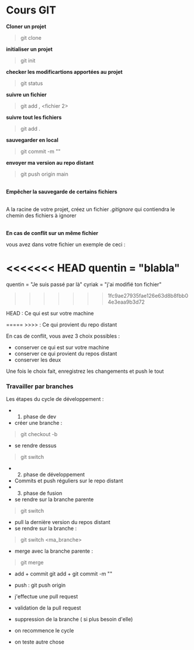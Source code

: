 # Cours GIT

<b>Cloner un projet</b>
>git clone <nom du projet>

<b>initialiser un projet</b>
>git init

<b>checker les modificartions apportées au projet</b>
>git status

<b>suivre un fichier</b>
>git add <nom du fichier>, <fichier 2>

<b>suivre tout les fichiers</b>
>git add .

<b>sauvegarder en local</b>
>git commit -m "<message>"

<b>envoyer ma version au repo distant</b>
>git push origin main

<br/>
<b>Empêcher la sauvegarde de certains fichiers</b>

<br/>A la racine de votre projet, créez un fichier <i>.gitignore</i> qui contiendra le chemin des fichiers à ignorer

<br/><b>En cas de conflit sur un même fichier</b>

vous avez dans votre fichier un exemple de ceci :

<<<<<<< HEAD
quentin = "blabla"
=======
quentin = "Je suis passé par là"
cyriak = "j'ai modifié ton fichier"
>>>>>>> 1fc9ae27935fae126e63d8b8fbb04e3eaa9b3d72

HEAD : Ce qui est sur votre machine

===== >>>> : Ce qui provient du repo distant

En cas de conflit, vous avez 3 choix possibles : 
- conserver ce qui est sur votre machine 
- conserver ce qui provient du repos distant 
- conserver les deux

Une fois le choix fait, enregistrez les changements et push le tout


### <b>Travailler par branches</b>
Les étapes du cycle de développement : 
- 1. phase de dev 
- créer une branche :
> git checkout -b <nom de la branche> 
- se rendre dessus 
> git switch <nom de la branche> 
- 2. phase de développement 
- Commits et push réguliers sur le repo distant 
- 3. phase de fusion 
- se rendre sur la branche parente 
> git switch <nom de la branche> 
- pull la dernière version du repos distant 
- se rendre sur la branche :
> git switch <ma_branche> 
- merge avec la branche parente :
> git merge <nom de la branche parente> 
- add + commit git add + git commit -m "<message>" 
- push : git push origin <nom de ma branche> 
- j'effectue une pull request 
- validation de la pull request 
- suppression de la branche ( si plus besoin d'elle) 
- on recommence le cycle

- on teste autre chose